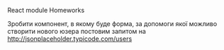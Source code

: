 React module Homeworks

Зробити компонент, в якому буде форма, 
за допомоги якої можливо створити нового юзера 
постовим запитом на 
http://jsonplaceholder.typicode.com/users